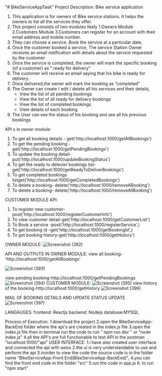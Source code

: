 "# BikeServiceAppTask" 
Project Description:
                                 Bike service application

1. This application is for owners of Bike service stations. It helps the owners to list all
the services they offer. 
2. This project consists of two modules likely 1.Owners Module 2.Customers Module
3.Customers can register for an account with their email address and mobile
number. 
3. They can choose a service. Book the service at a particular date.
4. Once the customer booked a service, The service Station Owner receives an email notification with details about the service requested by the customer.
5. Once the service is completed, the owner will mark the specific booking (of a customer) as
“ ready for delivery”
6. The customer will receive an email saying that his bike is ready
for delivery.
7. Once delivered,the owner will mark the booking as
“completed” 
8. The Owner can create / edit / delete all his services and their details,
    - View the list of all pending bookings
    - View the list of all ready for delivery bookings 
    - View the list of completed bookings 
    - View details of each booking
9. The User can see the status of his booking and see all his previous bookings

API s in owner module:
1. To get all booking details  - get('http://localhost:1000/getAllBookings')
2. To get the pending booking -get('http://localhost:1000/getPendingBookings')
3. To update the booking detail- put('http://localhost:1000/updateBookingStatus')
4. To get the ready to delevier bookings list-get('http://localhost:1000/getReadyToDeliverBookings')
5. To get completed bookings listget('http://localhost:1000/getCompletedBookings')
6. To delete a booking- delete('http://localhost:1000/removeABooking')
7. To delete a booking- delete('http://localhost:1000/removeAllBooking')


CUSTOMER MODULE API:
1. To register new customer- post('http://localhost:1000/registerCustomerInfo')
2. To view customer detail-get('http://localhost:1000/getCustomerList')
3. To Book a service -post('http://localhost:1000/registerService',)
4. To get booking id -get('http://localhost:1000/getBookingId',)
5. To get booking history-get('http://localhost:1000/getHistory')

OWNER MODULE:
![Screenshot (392)](https://github.com/perinbaraj777/BikeServiceAppTask/assets/127020379/00892267-8f2e-4b75-b69a-efddb564fe62)



API AND OUTPUTS IN OWNER MODULE:
view all booking-'http://localhost:1000/getAllBookings'


![Screenshot (393)](https://github.com/perinbaraj777/BikeServiceAppTask/assets/127020379/26b55dda-f50b-4170-91c7-4e65d6ec3878)

 
 view pending booking-http://localhost:1000/getPendingBookings
![Screenshot (394)](https://github.com/perinbaraj777/BikeServiceAppTask/assets/127020379/a038b739-b817-4dd5-886d-d4b2a315eec0)
CUSTOMER MODULE:
![Screenshot (395)](https://github.com/perinbaraj777/BikeServiceAppTask/assets/127020379/1980994c-4c78-43fd-9192-fb1f3ddc224d)
view history of the booking-http://localhost:1000/getHistory
![Screenshot (396)](https://github.com/perinbaraj777/BikeServiceApp/assets/127020379/9d04083c-3530-4fd1-81b6-8225126cd71c)


MAIL OF BOOKING DETAILS AND UPDATE STATUS UPDATE
![Screenshot (397)](https://github.com/perinbaraj777/BikeServiceAppTask/assets/127020379/39d13fa4-17f2-49c3-b9f4-5bee580737d0)


LANGAUGES:
frontend: Reactjs
backend: Nodejs
database:MYSQL

Process of Execution:
1.download the project 
2.open the BikeServiceApp-BackEnd folder where the api's are created in the index.js file
3.open the index.js file  then in terminal  run the code
to run " npm run dev " or "node index.js"
4.all the API's are full functionable to test API in the postman "localhost:1000/"api"
USER INTERFACE:
1.i have also created user interface  and connected the api with axios 
2.the ui is very understandable to use and perform the api 
3.inorder to view the code  the source code is in the folder name "BikeServiceApp-Front End(BikeServiceApp-BackEnd)",
4.you can find the front end code in the folder "src" 
5.run the code in app.js 
6. to run "npm start"
